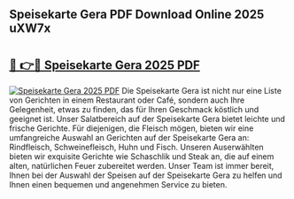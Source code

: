 ## Speisekarte Gera PDF Download Online 2025 uXW7x

# <h2><a href="http://gc92j4s.nevu.top/?p=Speisekarte+Gera">🔗 👉🔴 Speisekarte Gera 2025 PDF</a></h2>

[![Speisekarte Gera 2025 PDF](https://i.imgur.com/dBaPXMq.png)](http://gc92j4s.nevu.top/?p=Speisekarte+Gera)
Die Speisekarte Gera ist nicht nur eine Liste von Gerichten in einem Restaurant oder Café, sondern auch Ihre Gelegenheit, etwas zu finden, das für Ihren Geschmack köstlich und geeignet ist. Unser Salatbereich auf der Speisekarte Gera bietet leichte und frische Gerichte. Für diejenigen, die Fleisch mögen, bieten wir eine umfangreiche Auswahl an Gerichten auf der Speisekarte Gera an: Rindfleisch, Schweinefleisch, Huhn und Fisch. Unseren Auserwählten bieten wir exquisite Gerichte wie Schaschlik und Steak an, die auf einem alten, natürlichen Feuer zubereitet werden. Unser Team ist immer bereit, Ihnen bei der Auswahl der Speisen auf der Speisekarte Gera zu helfen und Ihnen einen bequemen und angenehmen Service zu bieten.
